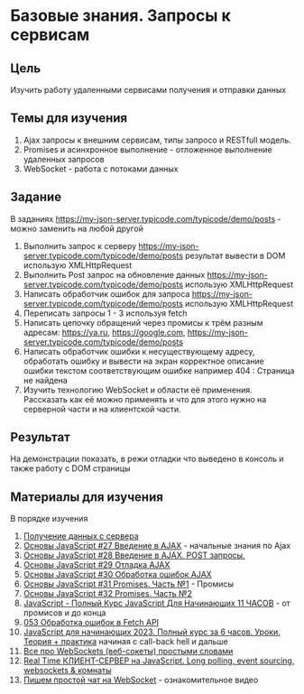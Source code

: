 # Базовые знания. Запросы к сервисам

## Цель

Изучить работу удаленными сервисами получения и отправки данных

## Темы для изучения

1. Ajax запросы к внешним сервисам, типы запросо и RESTfull модель.
2. Promises и асинхронное выполнение - отложенное выполнение удаленных запросов
3. WebSocket - работа с потоками данных

## Задание

В заданиях https://my-json-server.typicode.com/typicode/demo/posts - можно заменить на любой другой

1. Выполнить запрос к серверу https://my-json-server.typicode.com/typicode/demo/posts результат вывести в DOM использую XMLHttpRequest
2. Выполнить Post запрос на обновление данных https://my-json-server.typicode.com/typicode/demo/posts  использую XMLHttpRequest
3. Написать обработчик ошибок для запроса https://my-json-server.typicode.com/typicode/demo/posts использую XMLHttpRequest
4. Переписать запросы 1 - 3 используя fetch
5. Написать цепочку обращений через промисы к трём разным адресам: https://ya.ru, https://google.com, https://my-json-server.typicode.com/typicode/demo/posts
6. Написать обработчик ошибки к несуществующему адресу, обработать ошибку и вывести на экран корректное описание ошибки текстом соответствующим ошибке например 404 : Страница не найдена
7. Изучить технологию WebSocket и области её применения. Рассказать как её можно применять и что для этого нужно на серверной части и на клиентской части.

## Результат

На демонстрации показать, в режи отладки что выведено в консоль и также работу с DOM страницы

## Материалы для изучения

В порядке изучения

1. [Получение данных с сервера](https://developer.mozilla.org/ru/docs/Learn/JavaScript/Client-side_web_APIs/Fetching_data)
2. [Основы JavaScript #27 Введение в AJAX](https://youtu.be/MSz83YWCecM?list=PLlwtdxQXoJAtV52YQ4wZIqEg4-Q0vIgzh) - начальные знания по Ajax
3. [Основы JavaScript #28 Введение в AJAX. POST запросы.](https://youtu.be/Ev11gcBmK6M?list=PLlwtdxQXoJAtV52YQ4wZIqEg4-Q0vIgzh)
4. [Основы JavaScript #29 Отладка AJAX](https://youtu.be/2XQRX6EumzA?list=PLlwtdxQXoJAtV52YQ4wZIqEg4-Q0vIgzh)
5. [Основы JavaScript #30 Обработка ошибок AJAX](https://youtu.be/thdjmwyb6SQ?list=PLlwtdxQXoJAtV52YQ4wZIqEg4-Q0vIgzh)
6. [Основы JavaScript #31 Promises. Часть №1](https://youtu.be/a1TwvuXhzUQ?list=PLlwtdxQXoJAtV52YQ4wZIqEg4-Q0vIgzh) - Промисы
7. [Основы JavaScript #32 Promises. Часть №2](https://youtu.be/qbt82iXh6Ts?list=PLlwtdxQXoJAtV52YQ4wZIqEg4-Q0vIgzh)
8. [JavaScript - Полный Курс JavaScript Для Начинающих 11 ЧАСОВ](https://youtu.be/CxgOKJh4zWE?t=34675) - от промисов и до конца
9. [053 Обработка ошибок в Fetch API](https://youtu.be/8bjiemC7vlo)
10. [JavaScript для начинающих 2023. Полный курс за 6 часов. Уроки. Теория + практика](https://youtu.be/maPRR_jjyOE) начиная с call-back hell и дальше
11. [Все про WebSockets (веб-сокеты) простыми словами](https://youtu.be/19d4AXt3dSI)
12. [Real Time КЛИЕНТ-СЕРВЕР на JavaScript. Long polling, event sourcing, websockets & комнаты](https://youtu.be/o43iiH4kGqg)
13. [Пишем простой чат на WebSocket](https://youtu.be/uAMt7cDV7lU) - ознакомительное видео